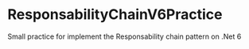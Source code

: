 # ResponsabilityChainV6Practice
Small practice for implement the Responsability chain pattern on .Net 6

